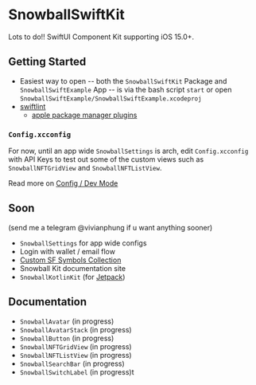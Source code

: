 # SnowballSwiftKit

Lots to do!! SwiftUI Component Kit supporting iOS 15.0+.

## Getting Started

- Easiest way to open -- both the `SnowballSwiftKit` Package and `SnowballSwiftExample` App -- is via the bash script `start` or open `SnowballSwiftExample/SnowballSwiftExample.xcodeproj`
- [swiftlint](https://github.com/realm/SwiftLint)
    - [apple package manager plugins](https://github.com/apple/swift-package-manager/blob/main/Documentation/Plugins.md)

### `Config.xcconfig`

For now, until an app wide `SnowballSettings` is arch, edit `Config.xcconfig` with API Keys to test out some of the custom views such as `SnowballNFTGridView` and `SnowballNFTListView`. 

Read more on [Config / Dev Mode](https://nshipster.com/xcconfig/)

## Soon 
(send me a telegram @vivianphung if u want anything sooner)
- `SnowballSettings` for app wide configs
- Login with wallet / email flow
- [Custom SF Symbols Collection](https://www.david-smith.org/blog/2023/01/23/design-notes-18/)
- Snowball Kit documentation site
- `SnowballKotlinKit` (for [Jetpack](https://developer.android.com/jetpack))

## Documentation

- `SnowballAvatar` (in progress)
- `SnowballAvatarStack` (in progress)
- `SnowballButton` (in progress)
- `SnowballNFTGridView` (in progress)
- `SnowballNFTListView` (in progress)
- `SnowballSearchBar` (in progress)
- `SnowballSwitchLabel` (in progress)t
